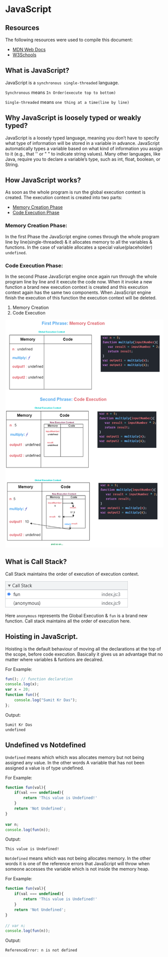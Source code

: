 # JavaScript



## Resources

The following resources were used to compile this document:

- [MDN Web Docs](https://developer.mozilla.org/en-US/docs/Web/JavaScript)
- [W3Schools](https://www.w3schools.com/js/)

## What is JavaScript?
JavaScript is a `synchronous single-threaded` language.

`Synchronous` means `In Order(execute top to bottom)`

`Single-threaded` means `one thing at a time(line by line)`

## Why JavaScript is loosely typed or weakly typed?
JavaScript is a loosely typed language, meaning you don’t have to specify what type of information will be stored in a variable in advance. JavaScript automatically types a variable based on what kind of information you assign to it (e.g., that '' or " " to indicate string values). Many other languages, like Java, require you to declare a variable’s type, such as int, float, boolean, or String.

## How JavaScript works?
As soon as the whole program is run the global execution context is created.
The execution context is created into two parts:
- [Memory Creation Phase](###memory-creation-phase)
- [Code Execution Phase](###Memory-Creation-Phase)

### Memory Creation Phase:
In the first Phase the JavaScript engine comes through the whole program
line by line(single-threaded) & it allocates memory to all the variables & functions.
In the case of variable allocates a special value(placeholder) `undefined`.

### Code Execution Phase:
In the second Phase JavaScript engine once again run through the whole program line by line and it execute the code now.
When it invoke a new function a brand new execution context is created and this execution context again has the same two components. When JavaScript engine finish the execution of this function the execution context will be deleted. 
1) Memory Creation 
2) Code Execution

![Design preview for JS Execution Context](./assects/execution_context.png)

## What is Call Stack?
Call Stack maintains the order of execution of execution context.

![Global Execution Context](./assects/globalexecutioncontext.png)

Here `anonymous` represents the Global Execution & `fun` is a brand new function. Call stack maintains all the order of execution here.

## Hoisting in JavaScript.
Hoisting is the default behaviour of moving all the declarations at the top of the scope, before code execution.
Basically it gives us an advantage that no matter where variables & funtions are decalred.

For Example:
```js
fun(); // function declaration
console.log(x); 
var x = 20;
function fun(){
    console.log("Sumit Kr Das");
};
```
Output:
```
Sumit Kr Das
undefined
```

## Undefined vs Notdefined

`Undefined` means which which was allocates memory but not being assigned any value. In the other words A variable that has not been assigned a value is of type undefined.

For Example:

```js
function fun(val){
    if(val === undefined){
        return 'This value is Undefined!'
    }
    return 'Not Undefined';
}

var n;
console.log(fun(n));
```
Output:
```
This value is Undefined!
```

`Notdefined` means which was not being allocates memory. In the other words it is one of the reference errors that JavaScript will throw when someone accesses the variable which is not inside the memory heap.

For Example:
```js
function fun(val){
    if(val === undefined){
        return 'This value is Undefined!'
    }
    return 'Not Undefined';
}

// var n;
console.log(fun(n));
```
Output:
```
ReferenceError: n is not defined
```
